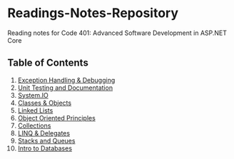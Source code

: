 # Readings-Notes-Repository
Reading notes for Code 401: Advanced Software Development in ASP.NET Core 

##  Table of Contents

1. [Exception Handling & Debugging](https://github.com/NaamaBarIlan/Readings-Notes-Repository/blob/master/ExceptionHandling.md)
2. [Unit Testing and Documentation](https://github.com/NaamaBarIlan/Readings-Notes-Repository/blob/master/UnitTests.md)
3. [System.IO](https://github.com/NaamaBarIlan/Readings-Notes-Repository/blob/master/SystemIO.md)
4. [Classes & Objects](https://github.com/NaamaBarIlan/Readings-Notes-Repository/blob/master/ClassesAndObjects.md)
5. [Linked Lists](https://github.com/NaamaBarIlan/Readings-Notes-Repository/blob/master/LinkedLists.md)
6. [Object Oriented Principles](https://github.com/NaamaBarIlan/Readings-Notes-Repository/blob/master/OOP.md)
7. [Collections](https://github.com/NaamaBarIlan/Readings-Notes-Repository/blob/master/Collections.md)
8. [LINQ & Delegates](https://github.com/NaamaBarIlan/Readings-Notes-Repository/blob/master/LINQ.md)
9. [Stacks and Queues](https://github.com/NaamaBarIlan/Readings-Notes-Repository/blob/master/Stacks.md)
10. [Intro to Databases]()
